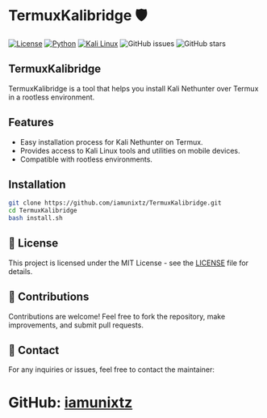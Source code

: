 # TermuxKalibridge 🛡️

[![License](https://img.shields.io/badge/License-MIT-blue.svg)](https://opensource.org/licenses/MIT)
[![Python](https://img.shields.io/badge/Made%20with-Python-blue.svg)](https://www.python.org/)
[![Kali Linux](https://img.shields.io/badge/Kali%20Linux-Supported-green.svg)](https://www.kali.org/)
![GitHub issues](https://img.shields.io/github/issues/iamunixtz/TermuxKalibridge)
![GitHub stars](https://img.shields.io/github/stars/iamunixtz/TermuxKalibridge?style=social)

## TermuxKalibridge

TermuxKalibridge is a tool that helps you install Kali Nethunter over Termux in a rootless environment.

## Features

- Easy installation process for Kali Nethunter on Termux.
- Provides access to Kali Linux tools and utilities on mobile devices.
- Compatible with rootless environments.

## Installation
```bash
git clone https://github.com/iamunixtz/TermuxKalibridge.git
cd TermuxKalibridge
bash install.sh
```
## 📄 License

This project is licensed under the MIT License - see the [LICENSE](LICENSE) file for details.

## 🤝 Contributions

Contributions are welcome! Feel free to fork the repository, make improvements, and submit pull requests.

## 📧 Contact

For any inquiries or issues, feel free to contact the maintainer:
# GitHub: [iamunixtz](https://github.com/iamunixtz)
